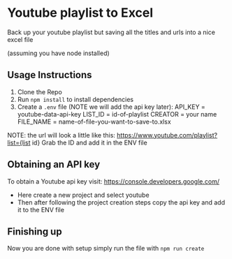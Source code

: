 # Youtube playlist to Excel

Back up your youtube playlist but saving all the titles and urls into a nice excel file

(assuming you have node installed)

## Usage Instructions

1. Clone the Repo
2. Run `npm install` to install dependencies
3. Create a `.env` file (NOTE we will add the api key later):
   API_KEY = youtube-data-api-key
   LIST_ID = id-of-playlist
   CREATOR = your name
   FILE_NAME = name-of-file-you-want-to-save-to.xlsx

NOTE: the url will look a little like this: https://www.youtube.com/playlist?list={list id}
Grab the ID and add it in the ENV file

## Obtaining an API key

To obtain a Youtube api key visit:
https://console.developers.google.com/

- Here create a new project and select youtube
- Then after following the project creation steps copy the api key and add it to the ENV file

## Finishing up

Now you are done with setup simply run the file with
`npm run create`

